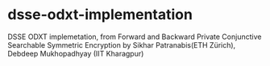 # dsse-odxt-implementation
DSSE ODXT implemetation, from Forward and Backward Private Conjunctive Searchable Symmetric Encryption by Sikhar Patranabis(ETH Zürich), Debdeep Mukhopadhyay (IIT Kharagpur)
